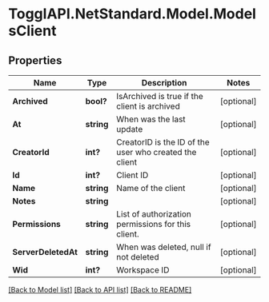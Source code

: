 # TogglAPI.NetStandard.Model.ModelsClient
## Properties

Name | Type | Description | Notes
------------ | ------------- | ------------- | -------------
**Archived** | **bool?** | IsArchived is true if the client is archived | [optional] 
**At** | **string** | When was the last update | [optional] 
**CreatorId** | **int?** | CreatorID is the ID of the user who created the client | [optional] 
**Id** | **int?** | Client ID | [optional] 
**Name** | **string** | Name of the client | [optional] 
**Notes** | **string** |  | [optional] 
**Permissions** | **string** | List of authorization permissions for this client. | [optional] 
**ServerDeletedAt** | **string** | When was deleted, null if not deleted | [optional] 
**Wid** | **int?** | Workspace ID | [optional] 

[[Back to Model list]](../README.md#documentation-for-models) [[Back to API list]](../README.md#documentation-for-api-endpoints) [[Back to README]](../README.md)

